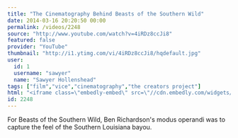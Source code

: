 ```yaml
---
title: "The Cinematography Behind Beasts of the Southern Wild"
date: 2014-03-16 20:20:50 00:00
permalink: /videos/2248
source: "http://www.youtube.com/watch?v=4iRDz8ccJi8"
featured: false
provider: "YouTube"
thumbnail: "http://i1.ytimg.com/vi/4iRDz8ccJi8/hqdefault.jpg"
user:
  id: 1
  username: "sawyer"
  name: "Sawyer Hollenshead"
tags: ["film","vice","cinematography","the creators project"]
html: "<iframe class=\"embedly-embed\" src=\"//cdn.embedly.com/widgets/media.html?src=http%3A%2F%2Fwww.youtube.com%2Fembed%2F4iRDz8ccJi8%3Fwmode%3Dtransparent%26feature%3Doembed&url=http%3A%2F%2Fwww.youtube.com%2Fwatch%3Fv%3D4iRDz8ccJi8&image=http%3A%2F%2Fi1.ytimg.com%2Fvi%2F4iRDz8ccJi8%2Fhqdefault.jpg&key=daaebf4d9cdd46779200162d0ca86e20&type=text%2Fhtml&schema=youtube\" width=\"854\" height=\"480\" scrolling=\"no\" frameborder=\"0\" allowfullscreen></iframe>"
id: 2248
---
```


For Beasts of the Southern Wild, Ben Richardson's modus operandi was to capture the feel of the Southern Louisiana bayou.
